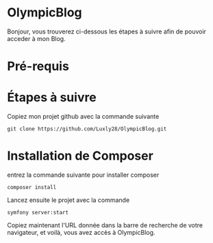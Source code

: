 # OlympicBlog

Bonjour, vous trouverez ci-dessous les étapes à suivre afin de pouvoir acceder à mon Blog.


# Pré-requis


# Étapes à suivre
Copiez mon projet github avec la commande suivante
```
git clone https://github.com/Luxly28/OlympicBlog.git
```

# Installation de Composer

entrez la commande suivante pour installer composer
```
composer install
```

Lancez ensuite le projet avec la commande
```
symfony server:start
```

Copiez maintenant l'URL donnée dans la barre de recherche de votre navigateur, et voilà, vous avez accès à OlympicBlog.







